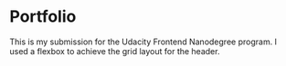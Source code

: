 # Portfolio
This is my submission for the Udacity Frontend Nanodegree program. I used a flexbox to
achieve the grid layout for the header.
